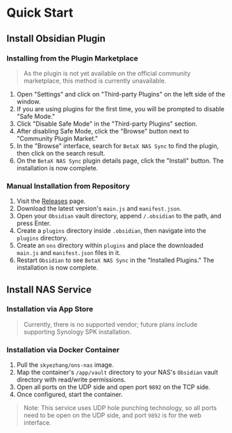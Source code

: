 # Quick Start

## Install Obsidian Plugin

### Installing from the Plugin Marketplace

> As the plugin is not yet available on the official community marketplace, this method is currently unavailable.

1. Open "Settings" and click on "Third-party Plugins" on the left side of the window.
2. If you are using plugins for the first time, you will be prompted to disable "Safe Mode."
3. Click "Disable Safe Mode" in the "Third-party Plugins" section.
4. After disabling Safe Mode, click the "Browse" button next to "Community Plugin Market."
5. In the "Browse" interface, search for `BetaX NAS Sync` to find the plugin, then click on the search result.
6. On the `BetaX NAS Sync` plugin details page, click the "Install" button. The installation is now complete.

### Manual Installation from Repository

1. Visit the [Releases](https://github.com/skye-z/ons/releases) page.
2. Download the latest version's `main.js` and `manifest.json`.
3. Open your `Obsidian` vault directory, append `/.obsidian` to the path, and press Enter.
4. Create a `plugins` directory inside `.obsidian`, then navigate into the `plugins` directory.
5. Create an `ons` directory within `plugins` and place the downloaded `main.js` and `manifest.json` files in it.
6. Restart `Obsidian` to see `BetaX NAS Sync` in the "Installed Plugins." The installation is now complete.

## Install NAS Service

### Installation via App Store

> Currently, there is no supported vendor; future plans include supporting Synology SPK installation.

### Installation via Docker Container

1. Pull the `skyezhang/ons-nas` image.
2. Map the container's `/app/vault` directory to your NAS's `Obsidian` vault directory with read/write permissions.
3. Open all ports on the UDP side and open port `9892` on the TCP side.
4. Once configured, start the container.

> Note: This service uses UDP hole punching technology, so all ports need to be open on the UDP side, and port `9892` is for the web interface.
